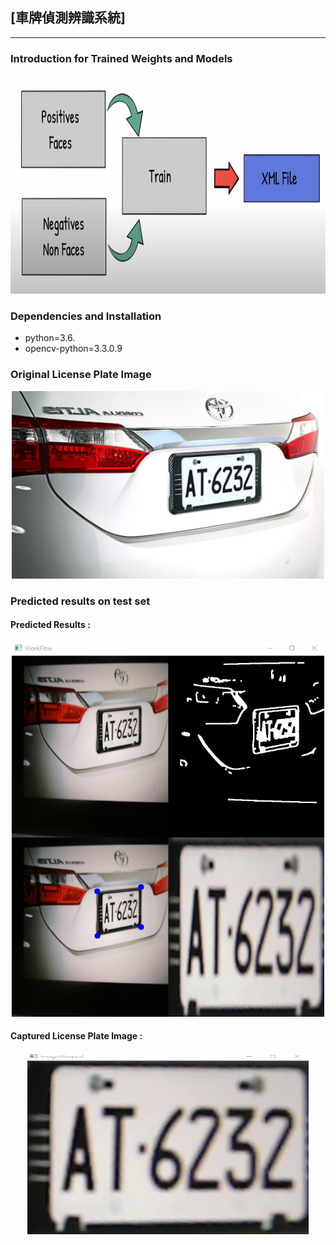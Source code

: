 ##  [車牌偵測辨識系統]
---

### Introduction for Trained Weights and Models 
<p align='center'>
<img src="XML_files.jpg" height="350px" width= 600px'> 

### Dependencies and Installation
* python=3.6.
* opencv-python=3.3.0.9

### Original License Plate Image
<p align='center'>
<img src="gitfig/Plate%20image.jpg" height="300px" width='500px'> 

### Predicted results on test set

#### Predicted Results :
<p align='center'>
<img src="gitfig/Predicted%20results.jpg" height="600px" width='500px'> 

#### Captured License Plate Image :
<p align='center'>
<img src="gitfig/Captured%20plate.jpg" height="290px" width='450px'> 

